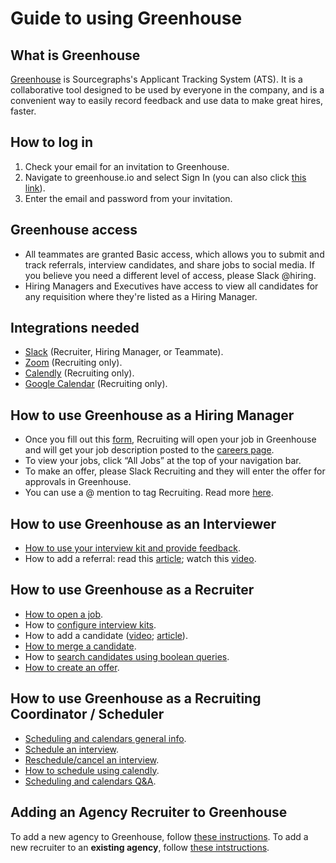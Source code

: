 # Guide to using Greenhouse

## What is Greenhouse 
[Greenhouse](https://www.greenhouse.io/) is Sourcegraphs's Applicant Tracking System (ATS). It is a collaborative tool designed to be used by everyone in the company, and is a convenient way to easily record feedback and use data to make great hires, faster.  

## How to log in

1. Check your email for an invitation to Greenhouse.  
2. Navigate to greenhouse.io and select Sign In (you can also click [this link](https://app.greenhouse.io/users/sign_in)).
3. Enter the email and password from your invitation.

## Greenhouse access

- All teammates are granted Basic access, which allows you to submit and track referrals, interview candidates, and share jobs to social media.  If you believe you need a different level of access, please Slack @hiring.
- Hiring Managers and Executives have access to view all candidates for any requisition where they're listed as a Hiring Manager.

## Integrations needed

- [Slack](https://support.greenhouse.io/hc/en-us/articles/207344866-Slack) (Recruiter, Hiring Manager, or Teammate).
- [Zoom](https://support.greenhouse.io/hc/en-us/articles/360042222612-Zoom) (Recruiting only).
- [Calendly](https://support.greenhouse.io/hc/en-us/articles/360029359472) (Recruiting only).
- [Google Calendar](https://support.greenhouse.io/hc/en-us/articles/360021799232-Enable-Google-Calendar) (Recruiting only).

## How to use Greenhouse as a Hiring Manager

- Once you fill out this [form](https://forms.gle/13EraprAhpYz29dTA), Recruiting will open your job in Greenhouse and will get your job description posted to the [careers page](https://boards.greenhouse.io/sourcegraph91).
- To view your jobs, click “All Jobs” at the top of your navigation bar.
- To make an offer, please Slack Recruiting and they will enter the offer for approvals in Greenhouse.
- You can use a @ mention to tag Recruiting.  Read more [here](https://support.greenhouse.io/hc/en-us/articles/360013153651--mentions).

## How to use Greenhouse as an Interviewer

- [How to use your interview kit and provide feedback](https://support.greenhouse.io/hc/en-us/articles/115002226826-Interviewer-guide-Using-interview-kits).
- How to add a referral: read this [article](https://support.greenhouse.io/hc/en-us/articles/201982560-Submit-Referrals); watch this [video](https://vimeo.com/163888438).

## How to use Greenhouse as a Recruiter

- [How to open a job](https://support.greenhouse.io/hc/en-us/articles/200668380-Create-a-new-job).
- How to [configure interview kits](https://support.greenhouse.io/hc/en-us/articles/115002226746-Configure-interview-kits).
- How to add a candidate ([video](https://support.greenhouse.io/hc/en-us/articles/115002195063-Manually-add-candidates); [article](https://support.greenhouse.io/hc/en-us/articles/360036524551-Add-candidates-to-Greenhouse-via-LinkedIn-RSC-integration)).
- [How to merge a candidate](https://support.greenhouse.io/hc/en-us/articles/115004506466-Merge-candidate-profiles).
- How to [search candidates using boolean queries](https://support.greenhouse.io/hc/en-us/articles/202360199-Search-candidates-using-boolean-queries-).
- [How to create an offer](https://support.greenhouse.io/hc/en-us/articles/200721744-Create-Offer).

## How to use Greenhouse as a Recruiting Coordinator / Scheduler

- [Scheduling and calendars general info](https://support.greenhouse.io/hc/en-us/sections/360001178052).
- [Schedule an interview](https://support.greenhouse.io/hc/en-us/articles/360045420091-Schedule-an-interview).
- [Reschedule/cancel an interview](https://support.greenhouse.io/hc/en-us/articles/200241969-Reschedule-cancel-an-interview).
- [How to schedule using calendly](https://support.greenhouse.io/hc/en-us/articles/360029686091).
- [Scheduling and calendars Q&A](https://support.greenhouse.io/hc/en-us/sections/360000692832).

## Adding an Agency Recruiter to Greenhouse

To add a new agency to Greenhouse, follow [these instructions](https://support.greenhouse.io/hc/en-us/articles/201078255-Add-a-New-Agency). To add a new recruiter to an **existing agency**, follow [these intstructions](https://support.greenhouse.io/hc/en-us/articles/200666389).


